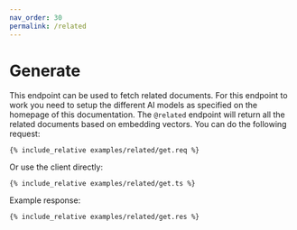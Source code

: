 ```yaml
---
nav_order: 30
permalink: /related
---
```


# Generate

This endpoint can be used to fetch related documents. For this endpoint to work you need to setup the different AI models as specified on the homepage of this documentation. The `@related` endpoint will return all the related documents based on embedding vectors. You can do the following request:

```
{% include_relative examples/related/get.req %}
```

Or use the client directly:

```
{% include_relative examples/related/get.ts %}
```

Example response:

```
{% include_relative examples/related/get.res %}
```
